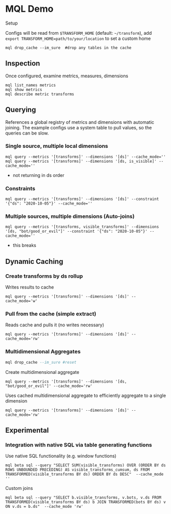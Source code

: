 # MQL Demo

Setup

Configs will be read from `$TRANSFORM_HOME` (default: `~/transform`), add
`export TRANSFORM_HOME=path/to/your/location` to set a custom home

<!-- ```sql
-- clean the "additional data" from source tables
DELETE FROM demo_small.dim_matches WHERE ds = '2020-01-01';
``` -->

```shell
mql drop_cache --im_sure  #drop any tables in the cache
```

## Inspection

Once configured, examine metrics, measures, dimensions

```shell
mql list_names metrics
mql show metrics
mql describe metric transforms
```

## Querying

References a global registry of metrics and dimensions with automatic joining. The example configs use a system table to pull values, so the queries can be slow.

### Single source, multiple local dimensions

```shell
mql query --metrics '[transforms]' --dimensions '[ds]' --cache_mode=''
mql query --metrics '[transforms]' --dimensions '[ds, is_visible]' --cache_mode=''
```
* not returning in ds order

### Constraints

```shell
mql query --metrics '[transforms]' --dimensions '[ds]' --constraint '{"ds": "2020-10-05"}' --cache_mode=''
```

### Multiple sources, multiple dimensions (Auto-joins)

```shell
mql query --metrics '[transforms, visible_transforms]' --dimensions '[ds, "bot/good_or_evil"]' --constraint '{"ds": "2020-10-05"}' --cache_mode=''
```
* this breaks

## Dynamic Caching

### Create transforms by ds rollup

Writes results to cache

```shell
mql query --metrics '[transforms]' --dimensions '[ds]' --cache_mode='w'
```

### Pull from the cache (simple extract)

Reads cache and pulls it (no writes necessary)

```shell
mql query --metrics '[transforms]' --dimensions '[ds]' --cache_mode='rw'
```

<!-- ### Simulate new data having landed in the source

```sql
INSERT INTO demo_small.dim_matches VALUES
('568980',	'2020-10-01',	'1000004',	'1000002',	10,	7),
('569001',	'2020-10-01',	'1000009',	'1000007',	6,	5),
('569022',	'2020-10-01',	'1000017',	'1000023',	4,	2),
('569043',	'2020-10-01',	'1000022',	'1000005',	4,	2),
('569064',	'2020-10-01',	'1000028',	'1000003',	1,	9),
('569085',	'2020-10-01',	'1000005',	'1000027',	3,	4),
('569106',	'2020-10-01',	'1000016',	'1000003',	7,	10),
('569127',	'2020-10-01',	'1000013',	'1000007',	9,	10),
('569148',	'2020-10-01',	'1000015',	'1000002',	7,	8),
('569169',	'2020-10-01',	'1000024',	'1000026',	2,	10);

```

### Use and Refresh the cache

Pulls from the cache AND from (filtered) source; combines and updates the cache

```shell
mql query --metrics '[home_team_wins]' --dimensions '[ds]' --cache_mode='rw'
``` -->

### Multidimensional Aggregates

```sql
mql drop_cache --im_sure #reset
```

Create multidimensional aggregate

```shell
mql query --metrics '[transforms]' --dimensions '[ds, "bot/good_or_evil"]' --cache_mode='rw'
```

Uses cached multidimensional aggregate to efficiently aggregate to a single dimension

```shell
mql query --metrics '[transforms]' --dimensions '[ds]' --cache_mode='rw'
```

## Experimental

### Integration with native SQL via table generating functions

Use native SQL functionality (e.g. window functions)

```shell
mql beta sql --query "SELECT SUM(visible_transforms) OVER (ORDER BY ds ROWS UNBOUNDED PRECEDING) AS visible_transforms_cumsum, ds FROM TRANSFORMED(visible_transforms BY ds) ORDER BY ds DESC"  --cache_mode ''
```

Custom joins

```shell
mql beta sql --query "SELECT b.visible_transforms, v.bots, v.ds FROM TRANSFORMED(visible_transforms BY ds) b JOIN TRANSFORMED(bots BY ds) v ON v.ds = b.ds"  --cache_mode 'rw'
```
